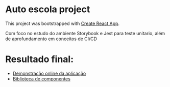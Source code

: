 # Auto escola project

This project was bootstrapped with [Create React App](https://github.com/facebook/create-react-app).

Com foco no estudo do ambiente Storybook e Jest para teste unitario, além de aprofundamento em conceitos de CI/CD

# Resultado final:
- [Demonstração online da aplicação](https://auto-escola-project.vercel.app/)
- [Biblioteca de componentes](https://6040f1fe98d1af00234cae64-vqfgzlfjzg.chromatic.com/?path=/story/introduction-welcome--page)




